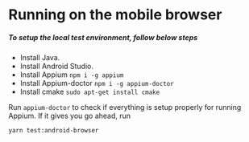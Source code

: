 # Running on the mobile browser

##### To setup the local test environment, follow below steps

- Install Java.
- Install Android Studio.
- Install Appium `npm i -g appium`
- Install Appium-doctor `npm i -g appium-doctor`
- Install cmake `sudo apt-get install cmake`

Run `appium-doctor` to check if everything is setup properly for running Appium. If it gives you go ahead, run
```bash
yarn test:android-browser
```
